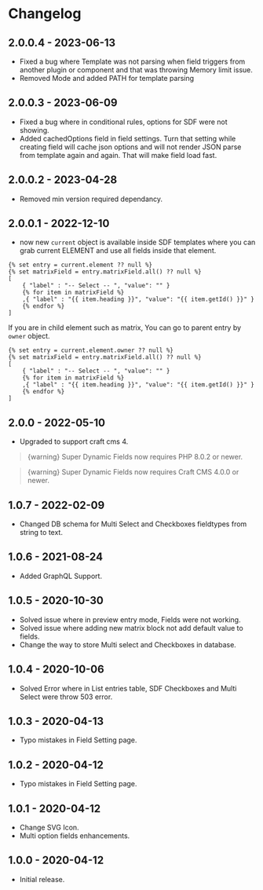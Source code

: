 # Changelog

## 2.0.0.4 - 2023-06-13
- Fixed a bug where Template was not parsing when field triggers from another plugin or component and that was throwing Memory limit issue.
- Removed Mode and added PATH for template parsing

## 2.0.0.3 - 2023-06-09
- Fixed a bug where in conditional rules, options for SDF were not showing.
- Added cachedOptions field in field settings. Turn that setting while creating field will cache json options and will not render JSON parse from template again and again. That will make field load fast.

## 2.0.0.2 - 2023-04-28
- Removed min version required dependancy.

## 2.0.0.1 - 2022-12-10
- now new `current` object is available inside SDF templates where you can grab current ELEMENT and use all fields inside that element.
```
{% set entry = current.element ?? null %}
{% set matrixField = entry.matrixField.all() ?? null %}
[
    { "label" : "-- Select -- ", "value": "" }
    {% for item in matrixField %}
    ,{ "label" : "{{ item.heading }}", "value": "{{ item.getId() }}" }
    {% endfor %}
]
```

If you are in child element such as matrix, You can go to parent entry by `owner` object.
```
{% set entry = current.element.owner ?? null %}
{% set matrixField = entry.matrixField.all() ?? null %}
[
    { "label" : "-- Select -- ", "value": "" }
    {% for item in matrixField %}
    ,{ "label" : "{{ item.heading }}", "value": "{{ item.getId() }}" }
    {% endfor %}
]
```

## 2.0.0 - 2022-05-10
- Upgraded to support craft cms 4.

> {warning} Super Dynamic Fields now requires PHP 8.0.2 or newer.

> {warning} Super Dynamic Fields now requires Craft CMS 4.0.0 or newer.

## 1.0.7 - 2022-02-09
- Changed DB schema for Multi Select and Checkboxes fieldtypes from string to text.

## 1.0.6 - 2021-08-24
- Added GraphQL Support.

## 1.0.5 - 2020-10-30
- Solved issue where in preview entry mode, Fields were not working.
- Solved issue where adding new matrix block not add default value to fields.
- Change the way to store Multi select and Checkboxes in database.

## 1.0.4 - 2020-10-06
- Solved Error where in List entries table, SDF Checkboxes and Multi Select were throw 503 error.

## 1.0.3 - 2020-04-13
- Typo mistakes in Field Setting page.

## 1.0.2 - 2020-04-12
- Typo mistakes in Field Setting page.

## 1.0.1 - 2020-04-12
- Change SVG Icon.
- Multi option fields enhancements.

## 1.0.0 - 2020-04-12
- Initial release.

